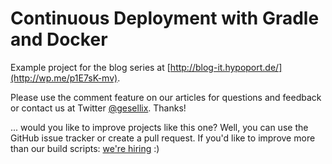 Continuous Deployment with Gradle and Docker
============================================

Example project for the blog series at [http://blog-it.hypoport.de/](http://wp.me/p1E7sK-mv).

Please use the comment feature on our articles for questions and feedback or contact us at Twitter [@gesellix](https://twitter.com/gesellix). Thanks!


... would you like to improve projects like this one? Well, you can use the GitHub issue tracker or create a pull request.
If you'd like to improve more than our build scripts: [we're hiring](http://www.hypoport.de/stellenangebote.html) :)
